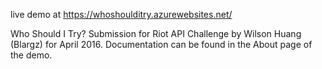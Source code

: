 live demo at https://whoshoulditry.azurewebsites.net/

Who Should I Try? Submission for Riot API Challenge by Wilson Huang (Blargz) for April 2016. Documentation can be found in the About page of the demo.

